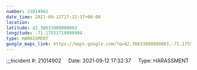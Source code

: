 ```yaml
---
number: 21014902
date_time: 2021-09-12T17:32:37+00:00
location: 
latitude: 42.38633880000003
longitude: -71.17551719999994
type: HARASSMENT
google_maps_link: https://maps.google.com/?q=42.38633880000003,-71.17551719999994
---
```


;;;Incident #: 21014902     Date: 2021‐09‐12 17:32:37     Type: HARASSMENT

